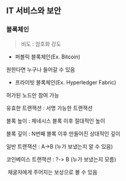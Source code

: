 ## IT 서비스와 보안

### 블록체인

> 비도 : 암호화 강도



- 퍼블릭 블록체인(Ex. Bitcoin)

원한다면 누구나 들어갈 수 있음

- 프라이빗 블록체인(Ex. Hyperledger Fabric)

허가된 노드만 참여 가능



유효한 트랜잭션 : 서명 가능한 트랜잭션



블록 높이 : 제네시스 블록 이후 절대적인 높이

블록 깊이 : N번째 블록 이후 만들어진 상대적인 깊이



일반 트랜잭션 : A->B (누가 보냈는지 알 수 있음)

코인베이스 트랜잭션 : ?-> B (누가 보냈는지 모름)

​									채굴자에게 주어지는 보상으로 볼 수 있음



